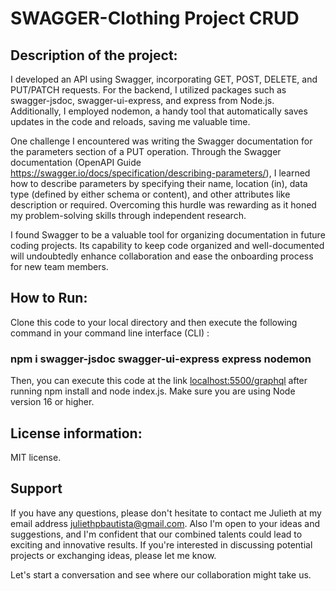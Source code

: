 
# SWAGGER-Clothing Project CRUD


## Description of the project:
I developed an API using Swagger, incorporating GET, POST, DELETE, and PUT/PATCH requests. For the backend, I utilized packages such as swagger-jsdoc, swagger-ui-express, and express from Node.js. Additionally, I employed nodemon, a handy tool that automatically saves updates in the code and reloads, saving me valuable time.

One challenge I encountered was writing the Swagger documentation for the parameters section of a PUT operation. Through the Swagger documentation (OpenAPI Guide <https://swagger.io/docs/specification/describing-parameters/>), I learned how to describe parameters by specifying their name, location (in), data type (defined by either schema or content), and other attributes like description or required. Overcoming this hurdle was rewarding as it honed my problem-solving skills through independent research.

I found Swagger to be a valuable tool for organizing documentation in future coding projects. Its capability to keep code organized and well-documented will undoubtedly enhance collaboration and ease the onboarding process for new team members.

## How to Run:
Clone this code to your local directory and then execute the following command in your command line interface (CLI) :

### npm i swagger-jsdoc swagger-ui-express express nodemon

Then, you can execute this code at the link <localhost:5500/graphql> after running npm install and node index.js. Make sure you are using Node version 16 or higher.

## License information:
MIT license.

## Support
If you have any questions, please don't hesitate to contact me Julieth at my email address <juliethpbautista@gmail.com>. Also I'm open to your ideas and suggestions, and I'm confident that our combined talents could lead to exciting and innovative results. If you're interested in discussing potential projects or exchanging ideas, please let me know.

Let's start a conversation and see where our collaboration might take us.


